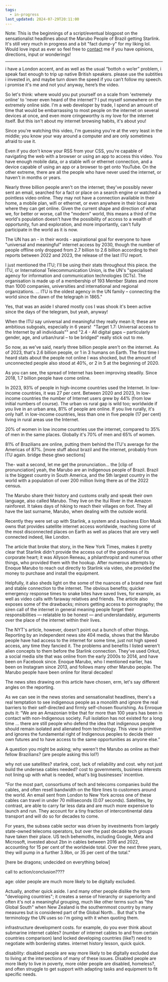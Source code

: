 ```yaml
---
tags:
  - in-progress
last_updated: 2024-07-29T20:11:00
---
```

Note: This is the beginnings of a script/eventual blogpost on the sensationalist headlines about the Marubo People of Brazil getting Starlink. It's still very much in progress and a bit "fact dump-y" for my liking lol. Would love input as ever so feel free to [contact](https://olu.online/contact) me if you have opinions, directions, input or wonderings!

---

i have a London accent, and as well as the usual “bottoh o wo’er” problem, i speak fast enough to trip up native British speakers. please use the subtitles i invested in, and maybe turn down the speed if you can’t follow my speech. i promise it's me and not you! anyway, here’s the video.

So let's think: where would you put yourself on a scale from 'extremely online' to 'never even heard of the internet'? I put myself somewhere on the extremely online side. I'm a web developer by trade, I spend an amount of time that would be embarrassing to most people on the internet on several devices at once, and even more cringeworthy is my love for the internet itself. But this isn't about my internet browsing habits, it's about you!

Since you're watching this video, I'm guessing you're at the very least in the middle; you know your way around a computer and are only sometimes afraid to use it.

Even if you don't know your RSS from your CSS, you're capable of navigating the web with a browser or using an app to access this video. You have enough mobile data, or a stable wifi or ethernet connection, and a device capable of using an app or a browser to get onto YouTube. On the other extreme, there are all the people who have never used the internet, or haven't in months or years.

Nearly three billion people aren't on the internet; they've possibly never sent an email, searched for a fact or place on a search engine or watched a pointless video online. They may not have a connection available in their home, a mobile plan, wifi or ethernet, or even anywhere in their local area where they can get online. Given the current shape and direction of what we, for better or worse, call the "modern" world, this means a third of the world's population doesn't have the possibility of access to a wealth of opportunity, fun and exploration, and more importantly, can't fully participate in the world as it is now.

The UN has an - in their words - aspirational goal for everyone to have "universal and meaningful" internet access by 2030, though the number of people offline only dropped from 2.7 billion to 2.6 billion according to their reports between 2022 and 2023, the release of the last ITU report.

I just mentioned the ITU; I'll be using their stats throughout this piece. the ITU, or International Telecommunication Union, is the UN's "specialised agency for information and communication technologies (ICTs). The organisation is made up of a membership of 193 Member States and more than 1000 companies, universities and international and regional organizations. ... ITU is the oldest agency in the UN family – connecting the world since the dawn of the telegraph in 1865.​"

Yes, that was an aside I shared mostly cos I was shook it's been active since the days of the telegram, but yeah, anyway!

When the ITU say universal and meaningful they really mean it; these are ambitious subgoals, especially in 6 years!  "Target 1.7: Universal access to the Internet by all individuals"" and "2.4 - All digital gaps – particularly gender, age, and urban/rural – to be bridged" really stick out to me.

So now, as we've said, nearly three billion people aren't on the internet. As of 2023, that's 2.6 billion people, or 1 in 3 humans on Earth. The first time I heard stats about the people not online I was shocked, but the amount of unconnected people also stood at 40%, or 2 in 5 at the beginning of 2020.

As you can see, the spread of Internet has been improving steadily. Since 2018, 1.7 billion people have come online.

In 2023, 93% of people in high-income countries used the Internet. In low-income countries, it was 27 per cent. Between 2020 and 2023, In low-income countries the number of Internet users grew by 44% (from low initial numbers of course). The urban vs rural gap is wild too; worldwide if you live in an urban area, 81% of people are online. If you live rurally, it's only half. in low-income countries, less than one in five people (17 per cent) living in rural areas use the Internet.

20% of women in low income countries use the internet, compared to 35% of men in the same places. Globally it's 70% of men and 65% of women.

81% of Brazilians are online, putting them behind the ITU's average for the Americas of 87%. [more stuff about brazil and the internet, probably from ITU again. bridge these gtwo sections]

The- wait a second, let me get the pronunciation... the [clip of pronunciation] yeah, the Marubo are an indigenous people of Brazil. Brazil is the biggest country in South America, and the 5th largest country in the world with a population of over 200 million living there as of the 2022 census.

The Marubo share their history and customs orally and speak their own language, also called Marubo. They live on the Ituí River in the Amazon rainforest. It takes days of hiking to reach their villages on foot. They all have the last surname, Marubo, when dealing with the outside world.

Recently they were set up with Starlink, a system and a business Elon Musk owns that provides satellite internet access worldwide, reaching some of the most disconnected places on Earth as well as places that are very well connected indeed, like London.

The article that broke that story, in the New York Times, makes it pretty clear that Starlink didn't provide the access out of the goodness of its corporate heart; it was Allyson Reneau, a philanthropist and numerous other things, who provided them with the hookup. After numerous attempts by Enoque Marubo to reach out directly to Starlink via video, she provided the money to purchase and install the equipment.

Helpfully, it also sheds light on the some of the nuances of a brand new fast and stable connection to the internet. The obvious benefits; quicker emergency response times to snake bites have saved lives, for example, as well as video calls with faraway relatives and friends. The article also exposes some of the drawbacks; minors getting access to pornography; the siren call of the internet in general meaning people forget their responsibilities — relatable to be honest — and understandably, arguments over the place of the internet within their lives.

The NYT's article, however, doesn't point out a bunch of other things. Reporting by an independent news site 404 media, shows that the Marubo people have had access to the internet for some time, just not high speed access, any time they fancied it. The problems and benefits I listed weren't alien concepts to them before the Starlink connection. They've used Orkut, a social media site that was online from the early 2000s to 2014, and have been on Facebook since. Enoque Marubo, who I mentioned earlier, has been on Instagram since 2013, and follows many other Marubo people. The Marubo people have been online for literal decades!

The news sites drawing on this article have chosen, erm, let's say different angles on the reporting.

As we can see in the news stories and sensationalist headlines, there's a real temptation to see indigenous people as a monolith and ignore the real barriers to their self-directed and firmly self-chosen flourishing. As Enroque puts it: “We are an Amazonian tribe that for more than 100 years has been in contact with non-Indigenous society. Full isolation has not existed for a long time … there are still people who defend the idea that indigenous people should remain isolated and alienated from technology. This view is primitive and ignores the fundamental right of Indigenous peoples to decide their own futures and to have access to the same opportunities as anyone else.”

A question you might be asking; why weren't the Marubo as online as their fellow Brazilians? (are people asking this lol?)

why not use satellites? starlink, cost, lack of reliability and cost. why not just build the undersea cables needed? cost to governments, business interests not lining up with what is needed, what's big businesses' incentive.

"For the most part, consortiums of tech and telecoms companies build the cables, and often resell bandwidth on the fibre lines to customers around the world. An email sent from London to New York across one of these cables can travel in under 70 milliseconds (0.07 seconds). Satellites, by contrast, are able to carry far less data and are much more expensive to launch and run. They account for a tiny fraction of intercontinental data transport and will do so for decades to come.

For years, the subsea cable sector was driven by investments from largely state-owned telecoms operators, but over the past decade tech groups have taken their place. US tech behemoths, including Google, Meta and Microsoft, invested about 2bn in cables between 2016 and 2022, accounting for 15 per cent of the worldwide total. Over the next three years, they will pump in a further 3.9bn, or 35 per cent of the total."

[here be dragons; undecided on everything below]

call to action/conclusion????

age: older people are much more likely to be digitally excluded.

Actually, another quick aside. I and many other people dislike the term "developing countries"; it creates a sense of hierarchy or superiority and often it's not a meaningful grouping, much like other terms such as "the Global South" when New Zealand is the southernmost country by many measures but is considered part of the Global North... But that's the terminology the UN uses so i'm going with it when quoting them.

infrastructure development costs. for example, do you ever think about submarine internet cables? (number of internet cables to and from certain countries comparison) land locked developing countries (like?) need to negotiate with bordering states. internet history lesson, quick quick.

disability: disabled people are way more likely to be digitally excluded due to living at the intersections of many of these issues. Disabled people are more likely to live in poverty, more older people are disabled, homeless?, and often struggle to get support with adapting tasks and equipment to fit specific needs.